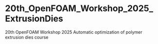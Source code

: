 # 20th_OpenFOAM_Workshop_2025_ExtrusionDies
20th OpenFOAM Workshop 2025 Automatic optimization of polymer extrusion dies course
